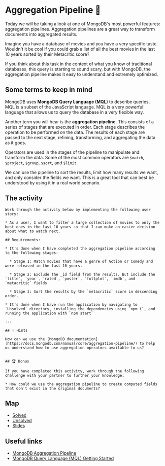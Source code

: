 # Aggregation Pipeline 🌱

Today we will be taking a look at one of MongoDB's most powerful features: aggregation pipelines. Aggregation pipelines are a great way to transform documents into aggregated results.

Imagine you have a database of movies and you have a very specific taste. Wouldn't it be cool if you could grab a list of all the best movies in the last 10 years sorted by their Metacritic score?

If you think about this task in the context of what you know of traditional databases, this query is starting to sound scary, but with MongoDB, the aggregation pipeline makes it easy to understand and extremely optimized.

## Some terms to keep in mind

MongoDB uses **MongoDB Query Language (MQL)** to describe queries. MQL is a subset of the JavaScript language. MQL is a very powerful language that allows us to query the database in a very flexible way.

Another term you will hear is the **aggregation pipeline**. This consists of a series of stages that are executed in order. Each stage describes the operation to be performed on the data. The results of each stage are passed to the next stage, refining, transforming, and aggregating the data as it goes.

Operators are used in the stages of the pipeline to manipulate and transform the data. Some of the most common operators are `$match`, `$project`, `$group`, `$sort`, and `$limit`.

We can use the pipeline to sort the results, limit how many results we want, and only consider the fields we want. This is a great tool that can best be understood by using it in a real world scenario.

## The activity

```
Work through the activity below by implementing the following user story:

* As a user, I want to filter a large collection of movies to only the best ones in the last 10 years so that I can make an easier decision about what to watch next.

## Requirements:

* It's done when I have completed the aggregation pipeline according to the following stages:

  * Stage 1: Match movies that have a genre of Action or Comedy and were released in the last 10 years.

  * Stage 2: Exclude the _id field from the results. But include the `title`, `year`, `rated`, `poster`, `fullplot`, `imdb`, and `metacritic` fields

  * Stage 3: Sort the results by the `metacritic` score in descending order.

* It's done when I have run the application by navigating to `Unsolved` directory, installing the dependencies using `npm i`, and running the application with `npm start`

---

## 💡 Hints

How can we use the [MongoDB documentation](https://docs.mongodb.com/manual/core/aggregation-pipeline/) to help us understand how to use aggregation operators available to us?


## 🏆 Bonus

If you have completed this activity, work through the following challenge with your partner to further your knowledge:

* How could we use the aggregation pipeline to create computed fields that don't exist in the original documents?
```

## Map

* [Solved](./Solved/README.md)
* [Unsolved](./Unsolved/README.md)
* [Slides](./doc/slides.pdf)

## Useful links
* [MongoDB Aggregation Pipeline](https://docs.mongodb.com/manual/core/aggregation-pipeline/)
* [MongoDB Query Language (MQL) Getting Started](https://www.mongodb.com/developer/how-to/getting-started-atlas-mongodb-query-language-mql/)